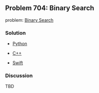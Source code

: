 ## Problem 704: Binary Search

problem: [Binary Search](https://leetcode.com/problems/binary-search/description/)

### Solution

- [Python](../python/problem704.py)

- [C++](../cpp/problem704.cpp)

- [Swift](../swift/problem704.swift)

### Discussion

TBD

